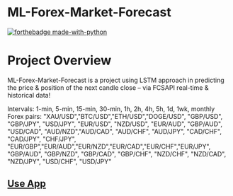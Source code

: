# ML-Forex-Market-Forecast


[![forthebadge made-with-python](http://ForTheBadge.com/images/badges/made-with-python.svg)](https://www.python.org/)

# Project Overview
ML-Forex-Market-Forecast is a project using LSTM approach in predicting the price & position of the next candle close – via FCSAPI real-time & historical data!

Intervals: 1-min, 5-min, 15-min, 30-min, 1h, 2h, 4h, 5h, 1d, 1wk, monthly
Forex pairs: "XAU/USD","BTC/USD","ETH/USD","DOGE/USD", "GBP/USD", "GBP/JPY", "USD/JPY", "EUR/USD", 
             "NZD/USD", "EUR/AUD", "GBP/AUD", "USD/CAD", "AUD/NZD","AUD/CAD", "AUD/CHF", "AUD/JPY",
             "CAD/CHF", "CAD/JPY", "CHF/JPY", "EUR/GBP","EUR/AUD","EUR/NZD","EUR/CAD","EUR/CHF","EUR/JPY",
             "GBP/AUD", "GBP/NZD", "GBP/CAD", "GBP/CHF", "NZD/CHF", "NZD/CAD", "NZD/JPY", "USD/CHF", "USD/JPY"

## [Use App](https://chemicopy-ml-forex-market-forecast-app-stzh49.streamlit.app/)
